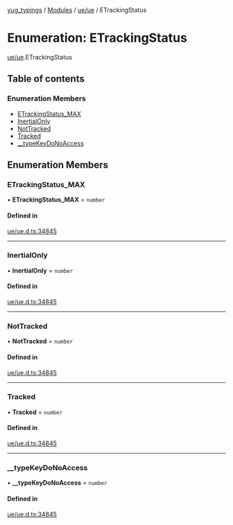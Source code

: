[yug_typings](../README.md) / [Modules](../modules.md) / [ue/ue](../modules/ue_ue.md) / ETrackingStatus

# Enumeration: ETrackingStatus

[ue/ue](../modules/ue_ue.md).ETrackingStatus

## Table of contents

### Enumeration Members

- [ETrackingStatus\_MAX](ue_ue.ETrackingStatus.md#etrackingstatus_max)
- [InertialOnly](ue_ue.ETrackingStatus.md#inertialonly)
- [NotTracked](ue_ue.ETrackingStatus.md#nottracked)
- [Tracked](ue_ue.ETrackingStatus.md#tracked)
- [\_\_typeKeyDoNoAccess](ue_ue.ETrackingStatus.md#__typekeydonoaccess)

## Enumeration Members

### ETrackingStatus\_MAX

• **ETrackingStatus\_MAX** = `number`

#### Defined in

[ue/ue.d.ts:34845](https://github.com/YugMetaverse/yug_typings/blob/b7d9b19/ue/ue.d.ts#L34845)

___

### InertialOnly

• **InertialOnly** = `number`

#### Defined in

[ue/ue.d.ts:34845](https://github.com/YugMetaverse/yug_typings/blob/b7d9b19/ue/ue.d.ts#L34845)

___

### NotTracked

• **NotTracked** = `number`

#### Defined in

[ue/ue.d.ts:34845](https://github.com/YugMetaverse/yug_typings/blob/b7d9b19/ue/ue.d.ts#L34845)

___

### Tracked

• **Tracked** = `number`

#### Defined in

[ue/ue.d.ts:34845](https://github.com/YugMetaverse/yug_typings/blob/b7d9b19/ue/ue.d.ts#L34845)

___

### \_\_typeKeyDoNoAccess

• **\_\_typeKeyDoNoAccess** = `number`

#### Defined in

[ue/ue.d.ts:34845](https://github.com/YugMetaverse/yug_typings/blob/b7d9b19/ue/ue.d.ts#L34845)
